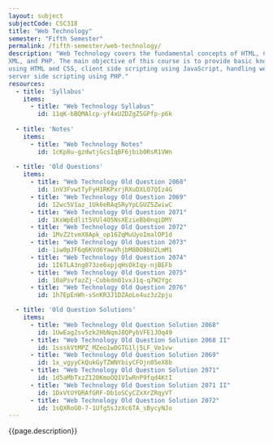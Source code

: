 ```yaml
---
layout: subject
subjectCode: CSC318
title: "Web Technology"
semester: "Fifth Semester"
permalink: /fifth-semester/web-technology/
description: "Web Technology covers the fundamental concepts of HTML, CSS, JavaScript,
XML, and PHP. The main objective of this course is to provide basic knowledge of web design
using HTML and CSS, client side scripting using JavaScript, handling web data using XML and
server side scripting using PHP."
resources:
  - title: 'Syllabus'
    items:
      - title: "Web Technology Syllabus"
        id: 11qK-bBQMAlcp-yf4xUZDZgZSGPfp-p6k
  
  - title: 'Notes'
    items:
      - title: "Web Technology Notes"
        id: 1cKp8u-gzdwtjGcsIqBF6jbib0RsR1VWn
  
  - title: 'Old Questions'
    items:
      - title: "Web Technology Old Question 2068"
        id: 1nV3FvwtTyFyH1RKPxrjRXuDXLO7QIz4G
      - title: "Web Technology Old Question 2069"
        id: 12wc5V1az_1Uk6eRAqSRyYpLGUZ5ZwiwC
      - title: "Web Technology Old Question 2071"
        id: 1KsWpEdlit5VUl4O5NsXEzieBb0nqiDMY
      - title: "Web Technology Old Question 2072"
        id: 1MvZ2tvmX8Apk_op16ZqMuUyoImalOP1d
      - title: "Web Technology Old Question 2073"
        id: 1iw0pJF6q6KVd6YawVhjbM8BO8bU2LmM1
      - title: "Web Technology Old Question 2074"
        id: 1I6TLA3ng073ze6xpjqHsOkIqy-njBEFb
      - title: "Web Technology Old Question 2075"
        id: 10aPsvfazZj-Cubkdn01vxJ1q-q7W2Ygc
      - title: "Web Technology Old Question 2076"
        id: 1h7EpEnWh-sSnKR3J1DZAoLe4uz3z2pju

  - title: 'Old Question Solutions'
    items:
      - title: "Web Technology Old Question Solution 2068"
        id: 1UwEag2sv5zk2HbNqmJ8QPybVFE1JOq49
      - title: "Web Technology Old Question Solution 2068 II"
        id: 1ssskVtMPZ_MZeo1wDGTG1lj5LF_Ve1vw
      - title: "Web Technology Old Question Solution 2069"
        id: 1x_vgyyCkQukGyTZWNYbiyCFOjn05eX8b
      - title: "Web Technology Old Question Solution 2071"
        id: 1d5aMbTxzZ120KmoOQ1V1wRnP9fqd4KtI
      - title: "Web Technology Old Question Solution 2071 II"
        id: 1DxVtUYQRAfGRF-Db1oSCyCZxXrZRqyVT
      - title: "Web Technology Old Question Solution 2072"
        id: 1sQXRoG0-7-1Ufg5sJzXc6TA_sBycyNJo
---
```

{{page.description}}